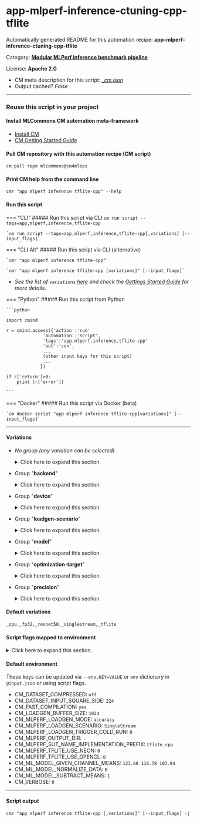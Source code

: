 # app-mlperf-inference-ctuning-cpp-tflite
Automatically generated README for this automation recipe: **app-mlperf-inference-ctuning-cpp-tflite**

Category: **[Modular MLPerf inference benchmark pipeline](..)**

License: **Apache 2.0**


* CM meta description for this script: *[_cm.json](https://github.com/mlcommons/cm4mlops/tree/main/script/app-mlperf-inference-ctuning-cpp-tflite/_cm.json)*
* Output cached? *False*

---
### Reuse this script in your project

#### Install MLCommons CM automation meta-framework

* [Install CM](https://docs.mlcommons.org/ck/install)
* [CM Getting Started Guide](https://docs.mlcommons.org/ck/getting-started/)

#### Pull CM repository with this automation recipe (CM script)

```cm pull repo mlcommons@cm4mlops```

#### Print CM help from the command line

````cmr "app mlperf inference tflite-cpp" --help````

#### Run this script

=== "CLI"
    ##### Run this script via CLI
    `cm run script --tags=app,mlperf,inference,tflite-cpp`

    `cm run script --tags=app,mlperf,inference,tflite-cpp[,variations] [--input_flags]`

=== "CLI Alt"
    ##### Run this script via CLI (alternative)

    `cmr "app mlperf inference tflite-cpp"`

    `cmr "app mlperf inference tflite-cpp [variations]" [--input_flags]`


* *See the list of `variations` [here](#variations) and check the [Gettings Started Guide](https://github.com/mlcommons/ck/blob/dev/docs/getting-started.md) for more details.*

=== "Python"
    ##### Run this script from Python


    ```python

    import cmind

    r = cmind.access({'action':'run'
                  'automation':'script',
                  'tags':'app,mlperf,inference,tflite-cpp'
                  'out':'con',
                  ...
                  (other input keys for this script)
                  ...
                 })

    if r['return']>0:
        print (r['error'])

    ```


=== "Docker"
    ##### Run this script via Docker (beta)

    `cm docker script "app mlperf inference tflite-cpp[variations]" [--input_flags]`

___


#### Variations

  * *No group (any variation can be selected)*
    <details>
    <summary>Click here to expand this section.</summary>

    * `_armnn`
      - Environment variables:
        - *CM_MLPERF_TFLITE_USE_ARMNN*: `yes`
        - *CM_TMP_LINK_LIBS*: `tensorflowlite,armnn`
      - Workflow:
    * `_armnn,tflite`
      - Environment variables:
        - *CM_MLPERF_BACKEND*: `armnn_tflite`
        - *CM_MLPERF_BACKEND_VERSION*: `<<<CM_LIB_ARMNN_VERSION>>>`
        - *CM_MLPERF_SUT_NAME_IMPLEMENTATION_PREFIX*: `tflite_armnn_cpp`
        - *CM_TMP_LINK_LIBS*: `tensorflowlite,armnn,armnnTfLiteParser`
        - *CM_TMP_SRC_FOLDER*: `armnn`
      - Workflow:

    </details>


  * Group "**backend**"
    <details>
    <summary>Click here to expand this section.</summary>

    * `_tf`
      - Environment variables:
        - *CM_MLPERF_BACKEND*: `tf`
      - Workflow:
    * **`_tflite`** (default)
      - Environment variables:
        - *CM_MLPERF_BACKEND*: `tflite`
        - *CM_MLPERF_BACKEND_VERSION*: `master`
        - *CM_TMP_LINK_LIBS*: `tensorflowlite`
        - *CM_TMP_SRC_FOLDER*: `src`
      - Workflow:

    </details>


  * Group "**device**"
    <details>
    <summary>Click here to expand this section.</summary>

    * **`_cpu`** (default)
      - Environment variables:
        - *CM_MLPERF_DEVICE*: `cpu`
      - Workflow:
    * `_gpu`
      - Environment variables:
        - *CM_MLPERF_DEVICE*: `gpu`
        - *CM_MLPERF_DEVICE_LIB_NAMESPEC*: `cudart`
      - Workflow:

    </details>


  * Group "**loadgen-scenario**"
    <details>
    <summary>Click here to expand this section.</summary>

    * **`_singlestream`** (default)
      - Environment variables:
        - *CM_MLPERF_LOADGEN_SCENARIO*: `SingleStream`
      - Workflow:

    </details>


  * Group "**model**"
    <details>
    <summary>Click here to expand this section.</summary>

    * `_efficientnet`
      - Environment variables:
        - *CM_MODEL*: `efficientnet`
      - Workflow:
    * `_mobilenet`
      - Environment variables:
        - *CM_MODEL*: `mobilenet`
      - Workflow:
    * **`_resnet50`** (default)
      - Environment variables:
        - *CM_MODEL*: `resnet50`
      - Workflow:

    </details>


  * Group "**optimization-target**"
    <details>
    <summary>Click here to expand this section.</summary>

    * `_use-neon`
      - Environment variables:
        - *CM_MLPERF_SUT_NAME_RUN_CONFIG_SUFFIX1*: `using_neon`
        - *CM_MLPERF_TFLITE_USE_NEON*: `1`
      - Workflow:
    * `_use-opencl`
      - Environment variables:
        - *CM_MLPERF_SUT_NAME_RUN_CONFIG_SUFFIX1*: `using_opencl`
        - *CM_MLPERF_TFLITE_USE_OPENCL*: `1`
      - Workflow:

    </details>


  * Group "**precision**"
    <details>
    <summary>Click here to expand this section.</summary>

    * **`_fp32`** (default)
      - Environment variables:
        - *CM_MLPERF_MODEL_PRECISION*: `float32`
      - Workflow:
    * `_int8`
      - Environment variables:
        - *CM_DATASET_COMPRESSED*: `on`
        - *CM_MLPERF_MODEL_PRECISION*: `int8`
      - Workflow:
    * `_uint8`
      - Environment variables:
        - *CM_DATASET_COMPRESSED*: `on`
        - *CM_MLPERF_MODEL_PRECISION*: `uint8`
      - Workflow:

    </details>


#### Default variations

`_cpu,_fp32,_resnet50,_singlestream,_tflite`

#### Script flags mapped to environment
<details>
<summary>Click here to expand this section.</summary>

* `--compressed_dataset=value`  &rarr;  `CM_DATASET_COMPRESSED=value`
* `--count=value`  &rarr;  `CM_MLPERF_LOADGEN_QUERY_COUNT=value`
* `--mlperf_conf=value`  &rarr;  `CM_MLPERF_CONF=value`
* `--mode=value`  &rarr;  `CM_MLPERF_LOADGEN_MODE=value`
* `--output_dir=value`  &rarr;  `CM_MLPERF_OUTPUT_DIR=value`
* `--performance_sample_count=value`  &rarr;  `CM_MLPERF_LOADGEN_PERFORMANCE_SAMPLE_COUNT=value`
* `--scenario=value`  &rarr;  `CM_MLPERF_LOADGEN_SCENARIO=value`
* `--user_conf=value`  &rarr;  `CM_MLPERF_USER_CONF=value`
* `--verbose=value`  &rarr;  `CM_VERBOSE=value`

**Above CLI flags can be used in the Python CM API as follows:**

```python
r=cm.access({... , "compressed_dataset":...}
```

</details>

#### Default environment


These keys can be updated via `--env.KEY=VALUE` or `env` dictionary in `@input.json` or using script flags.

* CM_DATASET_COMPRESSED: `off`
* CM_DATASET_INPUT_SQUARE_SIDE: `224`
* CM_FAST_COMPILATION: `yes`
* CM_LOADGEN_BUFFER_SIZE: `1024`
* CM_MLPERF_LOADGEN_MODE: `accuracy`
* CM_MLPERF_LOADGEN_SCENARIO: `SingleStream`
* CM_MLPERF_LOADGEN_TRIGGER_COLD_RUN: `0`
* CM_MLPERF_OUTPUT_DIR: `.`
* CM_MLPERF_SUT_NAME_IMPLEMENTATION_PREFIX: `tflite_cpp`
* CM_MLPERF_TFLITE_USE_NEON: `0`
* CM_MLPERF_TFLITE_USE_OPENCL: `0`
* CM_ML_MODEL_GIVEN_CHANNEL_MEANS: `123.68 116.78 103.94`
* CM_ML_MODEL_NORMALIZE_DATA: `0`
* CM_ML_MODEL_SUBTRACT_MEANS: `1`
* CM_VERBOSE: `0`



___
#### Script output
`cmr "app mlperf inference tflite-cpp [,variations]" [--input_flags] -j`